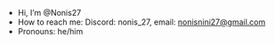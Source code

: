 - Hi, I’m @Nonis27
- How to reach me: Discord: nonis_27, email: nonisnini27@gmail.com
- Pronouns: he/him

<!---
Nonis27/Nonis27 is a ✨ special ✨ repository because its `README.md` (this file) appears on your GitHub profile.
You can click the Preview link to take a look at your changes.
--->
